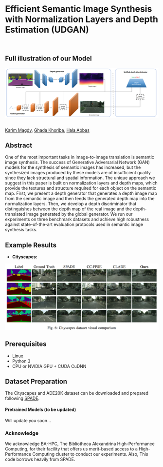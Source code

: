 # Efficient Semantic Image Synthesis with Normalization Layers and Depth Estimation (UDGAN)

&nbsp;
## Full illustration of our Model 
<img src='Assets\UDGAN_model.png' align="left">  



&nbsp;


[Karim Magdy](https://scholar.google.com/citations?user=v4wnV7QAAAAJ), [Ghada Khoriba](https://scholar.google.com/citations?hl=en&user=jwTBsIIAAAAJ), [Hala Abbas](https://scholar.google.com/citations?hl=en&user=s8EB22cAAAAJ)

## Abstract

One of the most important tasks in image-to-image translation is semantic image synthesis. The success of Generative Adversarial Network (GAN) models for the synthesis of semantic images has increased, but the synthesized images produced by these models are of insufficient quality since they lack structural and spatial information. The unique approach we suggest in this paper is built on normalization layers and depth maps, which provide the textures and structure required for each object on the semantic map. First, we present a depth generator that generates a depth image map from the semantic image and then feeds the generated depth map into the normalization layers. Then, we develop a depth discriminator that distinguishes between the depth map of the real image and the depth-translated image generated by the global generator. We run our experiments on three benchmark datasets and achieve high robustness against state-of-the-art evaluation protocols used in semantic image synthesis tasks.


## Example Results
* **Cityscapes:**

<p align='center'>  
  <img src='Assets/city_results.png'/>
</p>


## Prerequisites
- Linux
- Python 3
- CPU or NVIDIA GPU + CUDA CuDNN

## Dataset Preparation
The Cityscapes and ADE20K dataset can be downloaded and prepared following [SPADE](https://github.com/NVlabs/SPADE.git). 


#### Pretrained Models (to be updated)
Will update you soon... 

### Acknowledge
We acknowledge BA-HPC, The Bibliotheca Alexandrina High-Performance Computing, for their facility that offers us merit-based access to a High-Performance Computing cluster to conduct our experiments. Also, This code borrows heavily from SPADE. 
 
